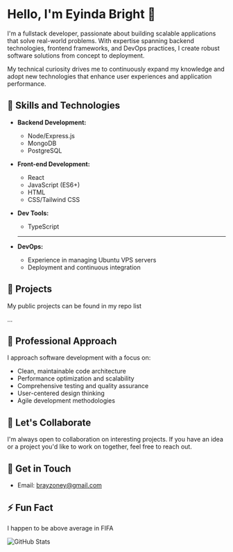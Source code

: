# Hello, I'm Eyinda Bright 👋

I'm a fullstack developer, passionate about building scalable applications that solve real-world problems. With expertise spanning backend technologies, frontend frameworks, and DevOps practices, I create robust software solutions from concept to deployment.

My technical curiosity drives me to continuously expand my knowledge and adopt new technologies that enhance user experiences and application performance.

## 🔧 Skills and Technologies

- **Backend Development:**
  - Node/Express.js 
  - MongoDB 
  - PostgreSQL

- **Front-end Development:**
  - React
  - JavaScript (ES6+)
  - HTML
  - CSS/Tailwind CSS
 
- **Dev Tools:**
  - TypeScript
  - --

- **DevOps:**
  - Experience in managing Ubuntu VPS servers
  - Deployment and continuous integration

## 🚀 Projects

My public projects can be found in my repo list

...

## 🌟 Professional Approach

I approach software development with a focus on:

- Clean, maintainable code architecture
- Performance optimization and scalability
- Comprehensive testing and quality assurance
- User-centered design thinking
- Agile development methodologies

## 👯 Let's Collaborate

I'm always open to collaboration on interesting projects. If you have an idea or a project you'd like to work on together, feel free to reach out.

## 💬 Get in Touch

- Email: brayzoney@gmail.com

## ⚡ Fun Fact

I happen to be above average in FIFA

![GitHub Stats](https://github-readme-stats.vercel.app/api?username=brayzonn&show_icons=true)
